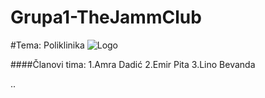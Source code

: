 # Grupa1-TheJammClub

#Tema: Poliklinika
![Logo](https://polyclinic.com/sites/all/themes/adaptivetheme/at_subtheme/images/ThePolyclinic-Where-You-Come-First.png)


####Članovi tima:
1.Amra Dadić
2.Emir Pita
3.Lino Bevanda

..
